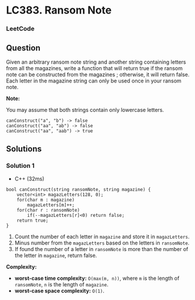 # LC383. Ransom Note

### LeetCode

## Question

Given an arbitrary ransom note string and another string containing letters from all the magazines, write a function that will return true if the ransom note can be constructed from the magazines ; otherwise, it will return false.
Each letter in the magazine string can only be used once in your ransom note.

**Note:**

You may assume that both strings contain only lowercase letters.

```
canConstruct("a", "b") -> false
canConstruct("aa", "ab") -> false
canConstruct("aa", "aab") -> true
```

## Solutions

### Solution 1

* C++ (32ms)
```
bool canConstruct(string ransomNote, string magazine) {
    vector<int> magazLetters(128, 0);
    for(char m : magazine)
        magazLetters[m]++;
    for(char r : ransomNote)
        if(--magazLetters[r]<0) return false;
    return true;
}
```

1. Count the number of each letter in `magazine` and store it in `magazLetters`.
2. Minus number from the `magazLetters` based on the letters in `ransomNote`.
3. If found the number of a letter in `ransomNote` is more than the number of the letter in `magazine`, return false.

**Complexity:**

* **worst-case time complexity:** `O(max(m, n))`, where `m` is the length of `ransomNote`, `n` is the length of `magazine`.
* **worst-case space complexity:** `O(1)`.
